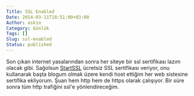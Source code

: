```yaml
---
Title: SSL Enabled
Date: 2014-03-11T18:51:00+03:00
Author: askin
Category: Günlük
Tags: []
Slug: ssl-enabled
Status: published
---
```


Son çıkan internet yasalarından sonra her siteye bir ssl sertifikası lazım olacak gibi. Sağolsun [StartSSL](https://www.startssl.com/ "StartSSL") ücretsiz SSL sertifikası veriyor, onu kullanarak başta blogum olmak üzere kendi host ettiğim her web sistesine sertifika ekliyorum. Şuan hem http hem de https olarak çalışıyor. Bir süre sonra tüm http trafiğini ssl'e yönlendireceğim.
